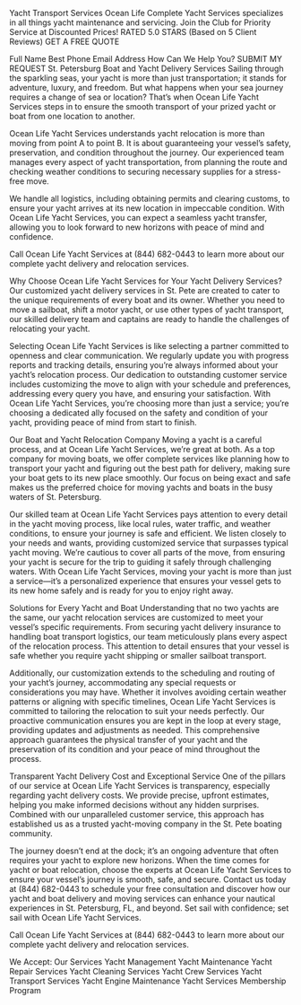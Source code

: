 Yacht Transport Services
Ocean Life Complete Yacht Services
specializes in all things yacht
maintenance and servicing.
Join the Club for Priority Service at Discounted Prices!
RATED 5.0 STARS
(Based on 5 Client Reviews)
GET A FREE QUOTE

Full Name
Best Phone
Email Address
How Can We Help You?
 SUBMIT MY REQUEST
St. Petersburg Boat and Yacht Delivery Services
Sailing through the sparkling seas, your yacht is more than just transportation; it stands for adventure, luxury, and freedom. But what happens when your sea journey requires a change of sea or location? That’s when Ocean Life Yacht Services steps in to ensure the smooth transport of your prized yacht or boat from one location to another.

Ocean Life Yacht Services understands yacht relocation is more than moving from point A to point B. It is about guaranteeing your vessel’s safety, preservation, and condition throughout the journey. Our experienced team manages every aspect of yacht transportation, from planning the route and checking weather conditions to securing necessary supplies for a stress-free move.

We handle all logistics, including obtaining permits and clearing customs, to ensure your yacht arrives at its new location in impeccable condition. With Ocean Life Yacht Services, you can expect a seamless yacht transfer, allowing you to look forward to new horizons with peace of mind and confidence.

Call Ocean Life Yacht Services at (844) 682-0443 to learn more about our complete yacht delivery and relocation services.


Why Choose Ocean Life Yacht Services for Your Yacht Delivery Services?
Our customized yacht delivery services in St. Pete are created to cater to the unique requirements of every boat and its owner. Whether you need to move a sailboat, shift a motor yacht, or use other types of yacht transport, our skilled delivery team and captains are ready to handle the challenges of relocating your yacht.

Selecting Ocean Life Yacht Services is like selecting a partner committed to openness and clear communication. We regularly update you with progress reports and tracking details, ensuring you’re always informed about your yacht’s relocation process. Our dedication to outstanding customer service includes customizing the move to align with your schedule and preferences, addressing every query you have, and ensuring your satisfaction. With Ocean Life Yacht Services, you’re choosing more than just a service; you’re choosing a dedicated ally focused on the safety and condition of your yacht, providing peace of mind from start to finish.

Our Boat and Yacht Relocation Company
Moving a yacht is a careful process, and at Ocean Life Yacht Services, we’re great at both. As a top company for moving boats, we offer complete services like planning how to transport your yacht and figuring out the best path for delivery, making sure your boat gets to its new place smoothly. Our focus on being exact and safe makes us the preferred choice for moving yachts and boats in the busy waters of St. Petersburg.

Our skilled team at Ocean Life Yacht Services pays attention to every detail in the yacht moving process, like local rules, water traffic, and weather conditions, to ensure your journey is safe and efficient. We listen closely to your needs and wants, providing customized service that surpasses typical yacht moving. We’re cautious to cover all parts of the move, from ensuring your yacht is secure for the trip to guiding it safely through challenging waters. With Ocean Life Yacht Services, moving your yacht is more than just a service—it’s a personalized experience that ensures your vessel gets to its new home safely and is ready for you to enjoy right away.


Solutions for Every Yacht and Boat
Understanding that no two yachts are the same, our yacht relocation services are customized to meet your vessel’s specific requirements. From securing yacht delivery insurance to handling boat transport logistics, our team meticulously plans every aspect of the relocation process. This attention to detail ensures that your vessel is safe whether you require yacht shipping or smaller sailboat transport.

Additionally, our customization extends to the scheduling and routing of your yacht’s journey, accommodating any special requests or considerations you may have. Whether it involves avoiding certain weather patterns or aligning with specific timelines, Ocean Life Yacht Services is committed to tailoring the relocation to suit your needs perfectly. Our proactive communication ensures you are kept in the loop at every stage, providing updates and adjustments as needed. This comprehensive approach guarantees the physical transfer of your yacht and the preservation of its condition and your peace of mind throughout the process.

Transparent Yacht Delivery Cost and Exceptional Service
One of the pillars of our service at Ocean Life Yacht Services is transparency, especially regarding yacht delivery costs. We provide precise, upfront estimates, helping you make informed decisions without any hidden surprises. Combined with our unparalleled customer service, this approach has established us as a trusted yacht-moving company in the St. Pete boating community.

The journey doesn’t end at the dock; it’s an ongoing adventure that often requires your yacht to explore new horizons. When the time comes for yacht or boat relocation, choose the experts at Ocean Life Yacht Services to ensure your vessel’s journey is smooth, safe, and secure. Contact us today at (844) 682-0443 to schedule your free consultation and discover how our yacht and boat delivery and moving services can enhance your nautical experiences in St. Petersburg, FL, and beyond. Set sail with confidence; set sail with Ocean Life Yacht Services.

Call Ocean Life Yacht Services at (844) 682-0443 to learn more about our complete yacht delivery and relocation services.


We Accept:
Our Services
Yacht Management
Yacht Maintenance
Yacht Repair Services
Yacht Cleaning Services
Yacht Crew Services
Yacht Transport Services
Yacht Engine Maintenance
Yacht Services Membership Program